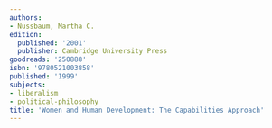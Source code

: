 ```yaml
---
authors:
- Nussbaum, Martha C.
edition:
  published: '2001'
  publisher: Cambridge University Press
goodreads: '250888'
isbn: '9780521003858'
published: '1999'
subjects:
- liberalism
- political-philosophy
title: 'Women and Human Development: The Capabilities Approach'
---
```


